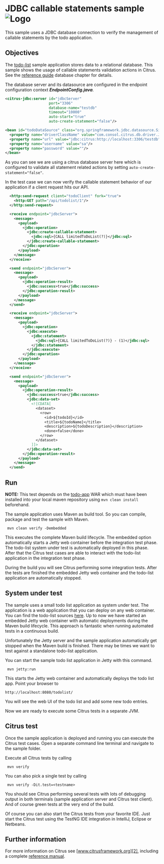 JDBC callable statements sample ![Logo][1]
==============

This sample uses a JDBC database connection to verify the management of callable statements by the todo application.

Objectives
---------

The [todo-list](../todo-app/README.md) sample application stores data to a relational database. This sample shows 
the usage of callable statements validation actions in Citrus.
See the [reference guide][4] database chapter for details.

The database server and its datasource are configured in the endpoint configuration context ***EndpointConfig.java***.
    
```xml
<citrus-jdbc:server id="jdbcServer"
                    port="3306"
                    database-name="testdb"
                    timeout="10000"
                    auto-start="true"
                    auto-create-statement="false"/>

<bean id="todoDataSource" class="org.springframework.jdbc.datasource.SingleConnectionDataSource">
  <property name="driverClassName" value="com.consol.citrus.db.driver.JdbcDriver"/>
  <property name="url" value="jdbc:citrus:http://localhost:3306/testdb"/>
  <property name="username" value="sa"/>
  <property name="password" value=""/>
</bean>
```
    
As you can see we are using a citrus database server here which is configured to validate all statement related actions
by setting `auto-create-statement="false"`.    

In the test case we can now verify the callable statement behavior of our application if a client request hits our API. 

```xml
  <http:send-request client="todoClient" fork="true">
    <http:GET path="/api/todolist/1"/>
  </http:send-request>

  <receive endpoint="jdbcServer">
    <message>
      <payload>
        <jdbc:operation>
          <jdbc:create-callable-statement>
            <jdbc:sql>{CALL limitedToDoList(?)}</jdbc:sql>
          </jdbc:create-callable-statement>
        </jdbc:operation>
      </payload>
    </message>
  </receive>

  <send endpoint="jdbcServer">
    <message>
      <payload>
        <jdbc:operation-result>
          <jdbc:success>true</jdbc:success>
        </jdbc:operation-result>
      </payload>
    </message>
  </send>

  <receive endpoint="jdbcServer">
    <message>
      <payload>
        <jdbc:operation>
          <jdbc:execute>
            <jdbc:statement>
              <jdbc:sql>{CALL limitedToDoList(?)} - (1)</jdbc:sql>
            </jdbc:statement>
          </jdbc:execute>
        </jdbc:operation>
      </payload>
    </message>
  </receive>

  <send endpoint="jdbcServer">
    <message>
      <payload>
        <jdbc:operation-result>
          <jdbc:success>true</jdbc:success>
          <jdbc:data-set>
            <![CDATA[
              <dataset>
                <row>
                  <id>${todoId}</id>
                  <title>${todoName}</title>
                  <description>${todoDescription}</description>
                  <done>false</done>
                </row>
              </dataset>
            ]]>
          </jdbc:data-set>
        </jdbc:operation-result>
      </payload>
    </message>
  </send>
```

Run
---------

**NOTE:** This test depends on the [todo-app](../todo-app/) WAR which must have been installed into your local maven repository using `mvn clean install` beforehand.

The sample application uses Maven as build tool. So you can compile, package and test the
sample with Maven.
 
     mvn clean verify -Dembedded
    
This executes the complete Maven build lifecycle. The embedded option automatically starts a Jetty web
container before the integration test phase. The todo-list system under test is automatically deployed in this phase.
After that the Citrus test cases are able to interact with the todo-list application in the integration test phase.

During the build you will see Citrus performing some integration tests.
After the tests are finished the embedded Jetty web container and the todo-list application are automatically stopped.

System under test
---------

The sample uses a small todo list application as system under test. The application is a web application
that you can deploy on any web container. You can find the todo-list sources [here](../todo-app). Up to now we have started an 
embedded Jetty web container with automatic deployments during the Maven build lifecycle. This approach is fantastic 
when running automated tests in a continuous build.
  
Unfortunately the Jetty server and the sample application automatically get stopped when the Maven build is finished. 
There may be times we want to test against a standalone todo-list application.  

You can start the sample todo list application in Jetty with this command.

     mvn jetty:run

This starts the Jetty web container and automatically deploys the todo list app. Point your browser to
 
    http://localhost:8080/todolist/

You will see the web UI of the todo list and add some new todo entries.

Now we are ready to execute some Citrus tests in a separate JVM.

Citrus test
---------

Once the sample application is deployed and running you can execute the Citrus test cases.
Open a separate command line terminal and navigate to the sample folder.

Execute all Citrus tests by calling

     mvn verify

You can also pick a single test by calling

     mvn verify -Dit.test=<testname>

You should see Citrus performing several tests with lots of debugging output in both terminals (sample application server
and Citrus test client). And of course green tests at the very end of the build.

Of course you can also start the Citrus tests from your favorite IDE.
Just start the Citrus test using the TestNG IDE integration in IntelliJ, Eclipse or Netbeans.

Further information
---------

For more information on Citrus see [www.citrusframework.org][2], including
a complete [reference manual][3].

 [1]: https://www.citrusframework.org/img/brand-logo.png "Citrus"
 [2]: https://www.citrusframework.org
 [3]: https://www.citrusframework.org/reference/html/
 [4]: https://www.citrusframework.org/reference/html#actions-database
